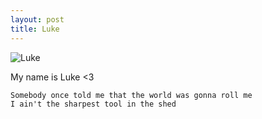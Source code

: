 ```yaml
---
layout: post
title: Luke
---
```


![Luke](https://static.toiimg.com/thumb/msid-44945488,width-748,height-499,resizemode=4,imgsize-291921/Nice-in-pictures.jpg)

My name is Luke <3

    
    Somebody once told me that the world was gonna roll me
    I ain't the sharpest tool in the shed
